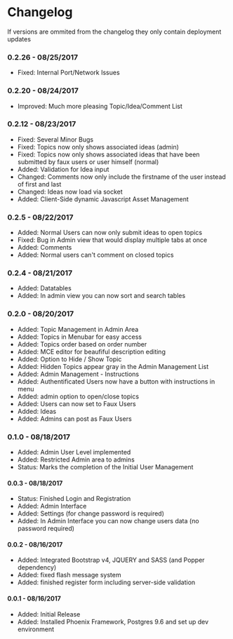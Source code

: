 # Changelog
If versions are ommited from the changelog they only contain deployment updates

### 0.2.26 - 08/25/2017
  *  Fixed: Internal Port/Network Issues

### 0.2.20 - 08/24/2017
  *  Improved: Much more pleasing Topic/Idea/Comment List

### 0.2.12 - 08/23/2017
  *  Fixed: Several Minor Bugs
  *  Fixed: Topics now only shows associated ideas (admin)
  *  Fixed: Topics now only shows associated ideas that have been submitted by faux users or user himself (normal)
  *  Added: Validation for Idea input
  *  Changed: Comments now only include the firstname of the user instead of first and last
  *  Changed: Ideas now load via socket
  *  Added: Client-Side dynamic Javascript Asset Management

### 0.2.5 - 08/22/2017
  *  Added: Normal Users can now only submit ideas to open topics
  *  Fixed: Bug in Admin view that would display multiple tabs at once
  *  Added: Comments
  *  Added: Normal users can't comment on closed topics

### 0.2.4 - 08/21/2017
  *  Added: Datatables
  *  Added: In admin view you can now sort and search tables

### 0.2.0 - 08/20/2017
  *  Added: Topic Management in Admin Area
  *  Added: Topics in Menubar for easy access
  *  Added: Topics order based on order number
  *  Added: MCE editor for beaufiful description editing
  *  Added: Option to Hide / Show Topic
  *  Added: Hidden Topics appear gray in the Admin Management List
  *  Added: Admin Management - Instructions
  *  Added: Authentificated Users now have a button with instructions in menu
  *  Added: admin option to open/close topics
  *  Added: Users can now set to Faux Users
  *  Added: Ideas
  *  Added: Admins can post as Faux Users

### 0.1.0 - 08/18/2017
  *  Added: Admin User Level implemented
  *  Added: Restricted Admin area to admins
  *  Status: Marks the completion of the Initial User Management

#### 0.0.3 - 08/18/2017
  *  Status: Finished Login and Registration
  *  Added: Admin Interface
  *  Added: Settings (for change password is required)
  *  Added: In Admin Interface you can now change users data (no password required)

#### 0.0.2 - 08/16/2017
  *  Added: Integrated Bootstrap v4, JQUERY and SASS (and Popper dependency)
  *  Added: fixed flash message system
  *  Added: finished register form including server-side validation

#### 0.0.1 - 08/16/2017
  *  Added: Initial Release
  *  Added: Installed Phoenix Framework, Postgres 9.6 and set up dev environment


